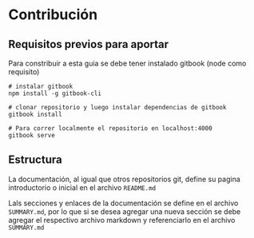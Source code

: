 # Contribución

## Requisitos previos para aportar

Para constribuir a esta guia se debe tener instalado gitbook (node como requisito)

```
# instalar gitbook
npm install -g gitbook-cli

# clonar repositorio y luego instalar dependencias de gitbook
gitbook install

# Para correr localmente el repositorio en localhost:4000
gitbook serve
```

## Estructura

La documentación, al igual que otros repositorios git, define su pagina introductorio o inicial en el archivo `README.md`

Lals secciones y enlaces de la documentación se define en el archivo `SUMMARY.md`, por lo que si se desea agregar una nueva sección se debe agregar el respectivo archivo markdown y referenciarlo en el archivo `SUMMARY.md`






